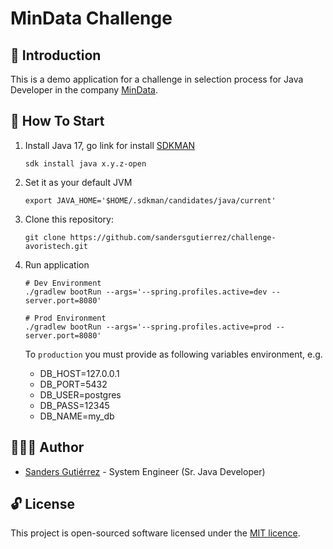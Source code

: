 # MinData Challenge

## :tea: Introduction

This is a demo application for a challenge in selection process for Java Developer in the company 
[MinData](https://www.linkedin.com/company/mindata/).

## :checkered_flag: How To Start

1. Install Java 17, go link for install [SDKMAN](https://sdkman.io/install)

   ```shell
   sdk install java x.y.z-open
   ```

2. Set it as your default JVM
   ```shell
   export JAVA_HOME='$HOME/.sdkman/candidates/java/current'
   ```
3. Clone this repository:
   ```shell
   git clone https://github.com/sandersgutierrez/challenge-avoristech.git
   ```
4. Run application
   ```shell
   # Dev Environment
   ./gradlew bootRun --args='--spring.profiles.active=dev --server.port=8080'
   ```
   
   ```shell
   # Prod Environment
   ./gradlew bootRun --args='--spring.profiles.active=prod --server.port=8080'
   ```
   
   To `production` you must provide as following variables environment, e.g.
   
   - DB_HOST=127.0.0.1
   - DB_PORT=5432
   - DB_USER=postgres
   - DB_PASS=12345
   - DB_NAME=my_db

## 👨🏿‍💻 Author

- [Sanders Gutiérrez](https://sandersgutierrez.github.io) - System Engineer (Sr. Java Developer)

## :unlock: License

This project is open-sourced software licensed under the [MIT licence](LICENCE).